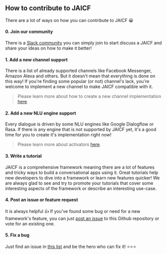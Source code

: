 ## How to contribute to JAICF

There are a lot of ways on how you can contribute to JAICF 😀

#### 0. Join our community

There is a [Slack community](https://join.slack.com/t/jaicf/shared_invite/zt-clzasfyq-f4gv8hf3JHD4RmpMtrt0Aw) you can simply join to start discuss a JAICF and share your ideas on how to make it better!

#### 1. Add a new channel support

There is a list of already supported channels like Facebook Messenger, Amazon Alexa and others. 
But it doesn't mean that everything is done on this way! 
If you're finding some popular (or not) channel's lack, you're welcome to implement a new channel to make JAICF compatible with it. 

> Please learn more about how to create a new channel implementation [here](https://github.com/just-ai/jaicf-kotlin/tree/master/channels).

#### 2. Add a new NLU engine support

Every dialogue is driven by some NLU engines like Google Dialogflow or Rasa.
If there is any engine that is not supported by JAICF yet, it's a good time for you to create it's implementation right now!

> Please learn more about activators [here](https://github.com/just-ai/jaicf-kotlin/wiki/Natural-Language-Understanding).

#### 3. Write a tutorial

JAICF is a comprehensive framework meaning there are a lot of features and tricky ways to build a conversational apps using it.
Great tutorials help new developers to dive into a framework or learn new features quicker!
We are always glad to see and try to promote your tutorials that cover some interesting aspects of the framework or describe an interesting use-case.

#### 4. Post an issue or feature request

It is always helpful 👍
If you've found some bug or need for a new framework's feature, you can just [post an issue](https://github.com/just-ai/jaicf-kotlin/issues) to this Github repository or vote for an existing one.

#### 5. Fix a bug

Just find an issue in [this list](https://github.com/just-ai/jaicf-kotlin/issues) and be the hero who can fix it! ⭐⭐⭐